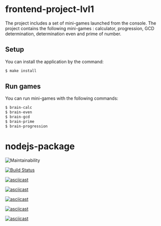 # frontend-project-lvl1
The project includes a set of mini-games launched from the console. The project contains the following mini-games : calculator, progression, GCD determination, determination even and prime of number.

## Setup
You can install the application by the command:

```sh
$ make install
```

## Run games
You can run mini-games with the following commands:

```sh
$ brain-calc
$ brain-even
$ brain-gcd
$ brain-prime
$ brain-progression
```
# nodejs-package
![Maintainability](https://api.codeclimate.com/v1/badges/21c9af77c017fe142fea/maintainability)

[![Build Status](https://travis-ci.org/KimSvetlana/frontend-project-lvl1.svg?branch=master)](https://travis-ci.org/KimSvetlana/frontend-project-lvl1)

[![asciicast](https://asciinema.org/a/W4An3KUVW5bpLl6lyg11NrJge.svg)](https://asciinema.org/a/W4An3KUVW5bpLl6lyg11NrJge)

[![asciicast](https://asciinema.org/a/63tJBGMb5nHnT9N7QHwUsIqB4.svg)](https://asciinema.org/a/63tJBGMb5nHnT9N7QHwUsIqB4)

[![asciicast](https://asciinema.org/a/i2Tya5Wq9PMCY2DMWsUjTir2L.svg)](https://asciinema.org/a/i2Tya5Wq9PMCY2DMWsUjTir2L)

[![asciicast](https://asciinema.org/a/sqrGLU3axxcAqsQ1bpAChGbNm.svg)](https://asciinema.org/a/sqrGLU3axxcAqsQ1bpAChGbNm)

[![asciicast](https://asciinema.org/a/sfgxEjdP2zhB7Eq5Ev9LMITsQ.svg)](https://asciinema.org/a/sfgxEjdP2zhB7Eq5Ev9LMITsQ)
